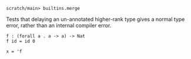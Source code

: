 
```ucm:hide
scratch/main> builtins.merge
```

Tests that delaying an un-annotated higher-rank type gives a normal
type error, rather than an internal compiler error.

```unison:error
f : (forall a . a -> a) -> Nat
f id = id 0

x = 'f
```
